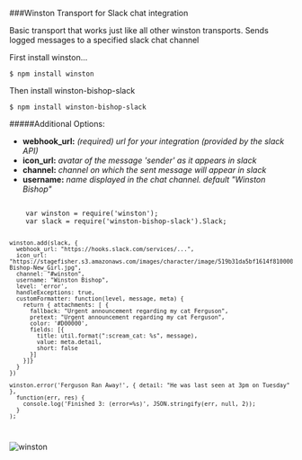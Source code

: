 ###Winston Transport for Slack chat integration

Basic transport that works just like all other winston transports. Sends logged messages to a specified slack chat channel

First install winston...
    
    $ npm install winston

Then install winston-bishop-slack

    $ npm install winston-bishop-slack

#####Additional Options:

* **webhook_url:** *(required) url for your integration (provided by the slack API)*
* **icon_url:** *avatar of the message 'sender' as it appears in slack*
* **channel:** *channel on which the sent message will appear in slack*
* **username:** *name displayed in the chat channel. default "Winston Bishop"*

<code>
    var winston = require('winston');
    var slack = require('winston-bishop-slack').Slack;
    
    winston.add(slack, {
      webhook_url: "https://hooks.slack.com/services/...",
      icon_url: "https://stagefisher.s3.amazonaws.com/images/character/image/519b31da5bf1614f8100000e/Winston-Bishop-New_Girl.jpg",
      channel: "#winston",
      username: "Winston Bishop",
      level: 'error',
      handleExceptions: true,
      customFormatter: function(level, message, meta) {
        return { attachments: [ {
          fallback: "Urgent announcement regarding my cat Ferguson",
          pretext: "Urgent announcement regarding my cat Ferguson",
          color: '#D00000',
          fields: [{
            title: util.format(":scream_cat: %s", message),
            value: meta.detail,
            short: false
          }]
        }]}
      }
    })
  
    winston.error('Ferguson Ran Away!', { detail: "He was last seen at 3pm on Tuesday" }, 
      function(err, res) {
        console.log('Finished 3: (error=%s)', JSON.stringify(err, null, 2));
      }
    );
</code>

![winston](https://cldup.com/ZcEghxatuM-3000x3000.png "Looks like this...")

